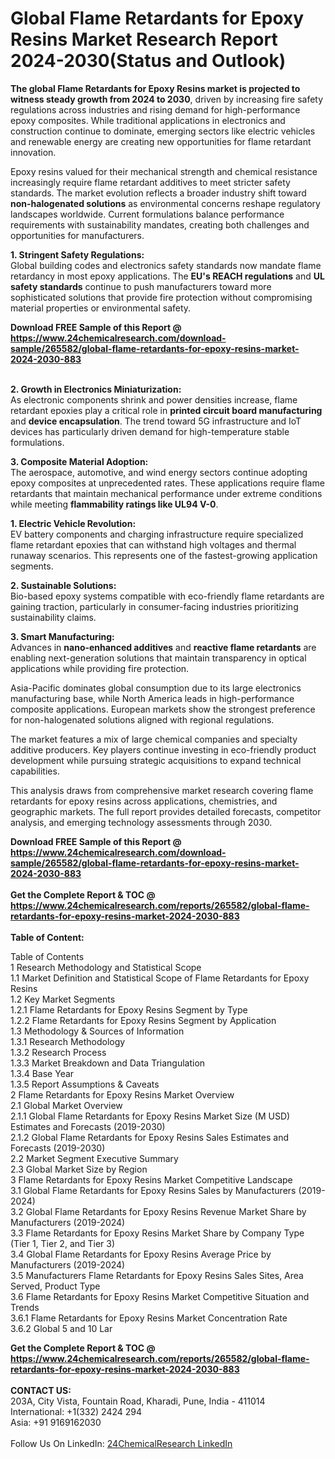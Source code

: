 <h1>Global Flame Retardants for Epoxy Resins Market Research Report 2024-2030(Status and Outlook)</h1><p><strong>The global Flame Retardants for Epoxy Resins market is projected to witness steady growth from 2024 to 2030</strong>, driven by increasing fire safety regulations across industries and rising demand for high-performance epoxy composites. While traditional applications in electronics and construction continue to dominate, emerging sectors like electric vehicles and renewable energy are creating new opportunities for flame retardant innovation.</p><p>Epoxy resins valued for their mechanical strength and chemical resistance increasingly require flame retardant additives to meet stricter safety standards. The market evolution reflects a broader industry shift toward <strong>non-halogenated solutions</strong> as environmental concerns reshape regulatory landscapes worldwide. Current formulations balance performance requirements with sustainability mandates, creating both challenges and opportunities for manufacturers.</p><p><strong>1. Stringent Safety Regulations:</strong><br>
Global building codes and electronics safety standards now mandate flame retardancy in most epoxy applications. The <strong>EU's REACH regulations</strong> and <strong>UL safety standards</strong> continue to push manufacturers toward more sophisticated solutions that provide fire protection without compromising material properties or environmental safety.</p><div><b>Download FREE Sample of this Report @ 
            <a href="https://www.24chemicalresearch.com/download-sample/265582/global-flame-retardants-for-epoxy-resins-market-2024-2030-883">
            https://www.24chemicalresearch.com/download-sample/265582/global-flame-retardants-for-epoxy-resins-market-2024-2030-883</a></b></div><br><p><strong>2. Growth in Electronics Miniaturization:</strong><br>
As electronic components shrink and power densities increase, flame retardant epoxies play a critical role in <strong>printed circuit board manufacturing</strong> and <strong>device encapsulation</strong>. The trend toward 5G infrastructure and IoT devices has particularly driven demand for high-temperature stable formulations.</p><p><strong>3. Composite Material Adoption:</strong><br>
The aerospace, automotive, and wind energy sectors continue adopting epoxy composites at unprecedented rates. These applications require flame retardants that maintain mechanical performance under extreme conditions while meeting <strong>flammability ratings like UL94 V-0</strong>.</p><p><strong>1. Electric Vehicle Revolution:</strong><br>
EV battery components and charging infrastructure require specialized flame retardant epoxies that can withstand high voltages and thermal runaway scenarios. This represents one of the fastest-growing application segments.</p><p><strong>2. Sustainable Solutions:</strong><br>
Bio-based epoxy systems compatible with eco-friendly flame retardants are gaining traction, particularly in consumer-facing industries prioritizing sustainability claims.</p><p><strong>3. Smart Manufacturing:</strong><br>
Advances in <strong>nano-enhanced additives</strong> and <strong>reactive flame retardants</strong> are enabling next-generation solutions that maintain transparency in optical applications while providing fire protection.</p><p>Asia-Pacific dominates global consumption due to its large electronics manufacturing base, while North America leads in high-performance composite applications. European markets show the strongest preference for non-halogenated solutions aligned with regional regulations.</p><p>The market features a mix of large chemical companies and specialty additive producers. Key players continue investing in eco-friendly product development while pursuing strategic acquisitions to expand technical capabilities.</p><p>This analysis draws from comprehensive market research covering flame retardants for epoxy resins across applications, chemistries, and geographic markets. The full report provides detailed forecasts, competitor analysis, and emerging technology assessments through 2030.</p><div><b>Download FREE Sample of this Report @ 
            <a href="https://www.24chemicalresearch.com/download-sample/265582/global-flame-retardants-for-epoxy-resins-market-2024-2030-883">
            https://www.24chemicalresearch.com/download-sample/265582/global-flame-retardants-for-epoxy-resins-market-2024-2030-883</a></b></div><br><div><b>Get the Complete Report & TOC @ 
            <a href="https://www.24chemicalresearch.com/reports/265582/global-flame-retardants-for-epoxy-resins-market-2024-2030-883">
            https://www.24chemicalresearch.com/reports/265582/global-flame-retardants-for-epoxy-resins-market-2024-2030-883</a></b></div><br>
            <b>Table of Content:</b><p>Table of Contents<br />
1 Research Methodology and Statistical Scope<br />
1.1 Market Definition and Statistical Scope of Flame Retardants for Epoxy Resins<br />
1.2 Key Market Segments<br />
1.2.1 Flame Retardants for Epoxy Resins Segment by Type<br />
1.2.2 Flame Retardants for Epoxy Resins Segment by Application<br />
1.3 Methodology & Sources of Information<br />
1.3.1 Research Methodology<br />
1.3.2 Research Process<br />
1.3.3 Market Breakdown and Data Triangulation<br />
1.3.4 Base Year<br />
1.3.5 Report Assumptions & Caveats<br />
2 Flame Retardants for Epoxy Resins Market Overview<br />
2.1 Global Market Overview<br />
2.1.1 Global Flame Retardants for Epoxy Resins Market Size (M USD) Estimates and Forecasts (2019-2030)<br />
2.1.2 Global Flame Retardants for Epoxy Resins Sales Estimates and Forecasts (2019-2030)<br />
2.2 Market Segment Executive Summary<br />
2.3 Global Market Size by Region<br />
3 Flame Retardants for Epoxy Resins Market Competitive Landscape<br />
3.1 Global Flame Retardants for Epoxy Resins Sales by Manufacturers (2019-2024)<br />
3.2 Global Flame Retardants for Epoxy Resins Revenue Market Share by Manufacturers (2019-2024)<br />
3.3 Flame Retardants for Epoxy Resins Market Share by Company Type (Tier 1, Tier 2, and Tier 3)<br />
3.4 Global Flame Retardants for Epoxy Resins Average Price by Manufacturers (2019-2024)<br />
3.5 Manufacturers Flame Retardants for Epoxy Resins Sales Sites, Area Served, Product Type<br />
3.6 Flame Retardants for Epoxy Resins Market Competitive Situation and Trends<br />
3.6.1 Flame Retardants for Epoxy Resins Market Concentration Rate<br />
3.6.2 Global 5 and 10 Lar</p><div><b>Get the Complete Report & TOC @ 
            <a href="https://www.24chemicalresearch.com/reports/265582/global-flame-retardants-for-epoxy-resins-market-2024-2030-883">
            https://www.24chemicalresearch.com/reports/265582/global-flame-retardants-for-epoxy-resins-market-2024-2030-883</a></b></div><br><b>CONTACT US:</b><br>
            203A, City Vista, Fountain Road, Kharadi, Pune, India - 411014<br>
            International: +1(332) 2424 294<br>
            Asia: +91 9169162030 <br><br>
            Follow Us On LinkedIn: <a href="https://www.linkedin.com/company/24chemicalresearch/">24ChemicalResearch LinkedIn</a>